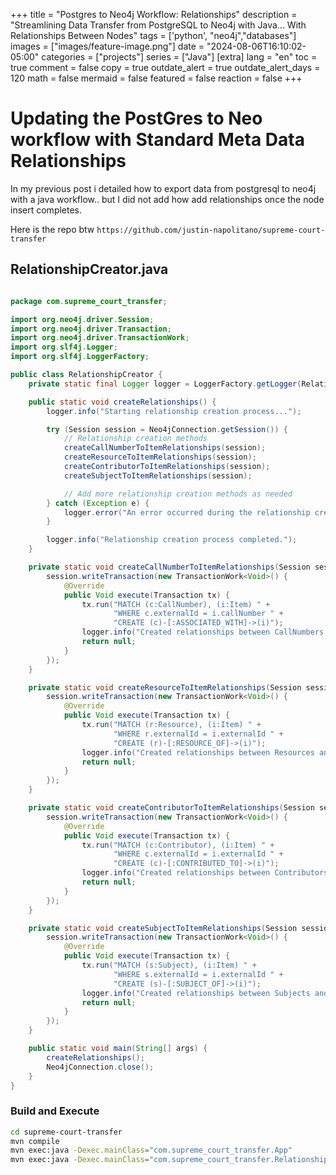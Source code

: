 +++
title =  "Postgres to Neo4j Workflow: Relationships"
description = "Streamlining Data Transfer from PostgreSQL to Neo4j with Java... With Relationships Between Nodes"
tags = ['python', "neo4j","databases"]
images = ["images/feature-image.png"]
date = "2024-08-06T16:10:02-05:00"
categories = ["projects"]
series = ["Java"]
[extra]
lang = "en"
toc = true
comment = false
copy = true
outdate_alert = true
outdate_alert_days = 120
math = false
mermaid = false
featured = false
reaction = false
+++


# Updating the PostGres to Neo workflow with Standard Meta Data Relationships

In my previous post i detailed how to export data from postgresql to neo4j with a java workflow.. but I did not add how add relationships once the node insert completes. 


Here is the repo btw ```https://github.com/justin-napolitano/supreme-court-transfer```

## RelationshipCreator.java 

```java

package com.supreme_court_transfer;

import org.neo4j.driver.Session;
import org.neo4j.driver.Transaction;
import org.neo4j.driver.TransactionWork;
import org.slf4j.Logger;
import org.slf4j.LoggerFactory;

public class RelationshipCreator {
    private static final Logger logger = LoggerFactory.getLogger(RelationshipCreator.class);

    public static void createRelationships() {
        logger.info("Starting relationship creation process...");

        try (Session session = Neo4jConnection.getSession()) {
            // Relationship creation methods
            createCallNumberToItemRelationships(session);
            createResourceToItemRelationships(session);
            createContributorToItemRelationships(session);
            createSubjectToItemRelationships(session);

            // Add more relationship creation methods as needed
        } catch (Exception e) {
            logger.error("An error occurred during the relationship creation process.", e);
        }

        logger.info("Relationship creation process completed.");
    }

    private static void createCallNumberToItemRelationships(Session session) {
        session.writeTransaction(new TransactionWork<Void>() {
            @Override
            public Void execute(Transaction tx) {
                tx.run("MATCH (c:CallNumber), (i:Item) " +
                       "WHERE c.externalId = i.callNumber " +
                       "CREATE (c)-[:ASSOCIATED_WITH]->(i)");
                logger.info("Created relationships between CallNumbers and Items based on external_id.");
                return null;
            }
        });
    }

    private static void createResourceToItemRelationships(Session session) {
        session.writeTransaction(new TransactionWork<Void>() {
            @Override
            public Void execute(Transaction tx) {
                tx.run("MATCH (r:Resource), (i:Item) " +
                       "WHERE r.externalId = i.externalId " +
                       "CREATE (r)-[:RESOURCE_OF]->(i)");
                logger.info("Created relationships between Resources and Items based on external_id.");
                return null;
            }
        });
    }

    private static void createContributorToItemRelationships(Session session) {
        session.writeTransaction(new TransactionWork<Void>() {
            @Override
            public Void execute(Transaction tx) {
                tx.run("MATCH (c:Contributor), (i:Item) " +
                       "WHERE c.externalId = i.externalId " +
                       "CREATE (c)-[:CONTRIBUTED_TO]->(i)");
                logger.info("Created relationships between Contributors and Items based on external_id.");
                return null;
            }
        });
    }

    private static void createSubjectToItemRelationships(Session session) {
        session.writeTransaction(new TransactionWork<Void>() {
            @Override
            public Void execute(Transaction tx) {
                tx.run("MATCH (s:Subject), (i:Item) " +
                       "WHERE s.externalId = i.externalId " +
                       "CREATE (s)-[:SUBJECT_OF]->(i)");
                logger.info("Created relationships between Subjects and Items based on external_id.");
                return null;
            }
        });
    }

    public static void main(String[] args) {
        createRelationships();
        Neo4jConnection.close();
    }
}

```

### Build and Execute

```bash
cd supreme-court-transfer
mvn compile
mvn exec:java -Dexec.mainClass="com.supreme_court_transfer.App"
mvn exec:java -Dexec.mainClass="com.supreme_court_transfer.RelationshipCreator" 
```
